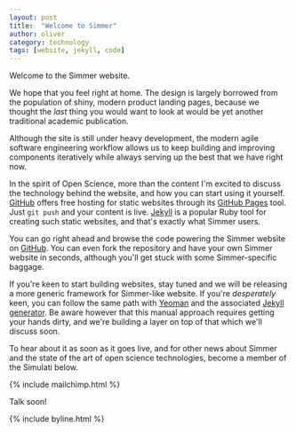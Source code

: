 ```yaml
---
layout: post
title:  "Welcome to Simmer"
author: oliver
category: technology
tags: [website, jekyll, code]
---
```


Welcome to the Simmer website.

We hope that you feel right at home. The design is largely borrowed from the population of shiny,
modern product landing pages, because we thought the *last* thing you would want to look at would
be yet another traditional academic publication.

<!--more-->

Although the site is still under heavy development, the modern agile software engineering workflow 
allows us to keep building and improving components iteratively while always serving up the best 
that we have right now.

In the spirit of Open Science, more than the content I'm excited to discuss the technology behind
the website, and how you can start using it yourself. [GitHub](gh) offers free hosting
for static websites through its [GitHub Pages](ghp) tool. Just `git push`
and your content is live. [Jekyll](http://jekyllrb.com/) is a popular Ruby tool for creating such
static websites, and that's exactly what Simmer users.

You can go right ahead and browse the code powering the Simmer website on
[GitHub](https://github.com/simmer/simmer.github.io). You can even fork the repository and have your
own Simmer website in seconds, although you'll get stuck with some Simmer-specific baggage.

If you're keen to start building websites, stay tuned and we will be releasing a more generic 
framework for Simmer-like website. If you're *desperately* keen, you can follow the same path 
with [Yeoman][yo] and the associated [Jekyll generator][jg]. Be aware however that this manual 
approach requires getting your hands dirty, and we're building a layer on top of that which we'll
discuss soon.

To hear about it as soon as it goes live, and for other news about Simmer and the state of the 
art of open science technologies, become a member of the Simulati below.

{% include mailchimp.html %}

Talk soon!

{% include byline.html %}

[ghp]: https://pages.github.com/
[gh]: https://github.com/
[jg]: https://github.com/robwierzbowski/generator-jekyllrb
[yo]: http://yeoman.io/
